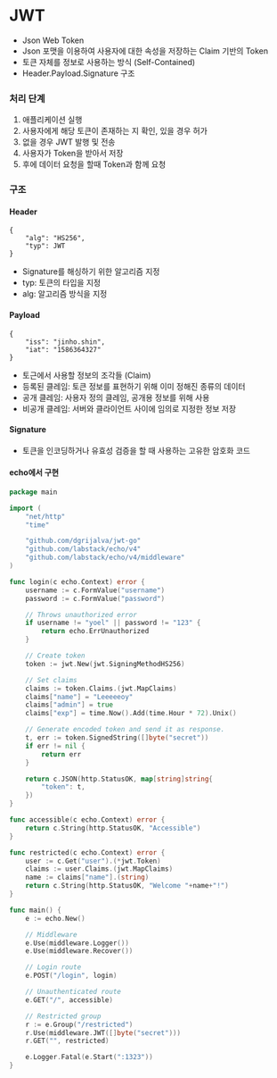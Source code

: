 # JWT

- Json Web Token
- Json 포맷을 이용하여 사용자에 대한 속성을 저장하는 Claim 기반의 Token
- 토큰 자체를 정보로 사용하는 방식 (Self-Contained)
- Header.Payload.Signature 구조

### 처리 단계

1. 애플리케이션 실행
2. 사용자에게 해당 토큰이 존재하는 지 확인, 있을 경우 허가
3. 없을 경우 JWT 발행 및 전송
4. 사용자가 Token을 받아서 저장
5. 후에 데이터 요청을 할때 Token과 함께 요청

### 구조

#### Header

```
{
    "alg": "HS256",
    "typ": JWT
}
```

- Signature를 해싱하기 위한 알고리즘 지정
- typ: 토큰의 타입을 지정
- alg: 알고리즘 방식을 지정

#### Payload

```
{
    "iss": "jinho.shin",
    "iat": "1586364327"
}
```

- 토근에서 사용할 정보의 조각들 (Claim)
- 등록된 클레임: 토큰 정보를 표현하기 위해 이미 정해진 종류의 데이터
- 공개 클레임: 사용자 정의 클레임, 공개용 정보를 위해 사용
- 비공개 클레임: 서버와 클라이언트 사이에 임의로 지정한 정보 저장

#### Signature

- 토큰을 인코딩하거나 유효성 검증을 할 때 사용하는 고유한 암호화 코드

#### echo에서 구현

```go
package main

import (
	"net/http"
	"time"

	"github.com/dgrijalva/jwt-go"
	"github.com/labstack/echo/v4"
	"github.com/labstack/echo/v4/middleware"
)

func login(c echo.Context) error {
	username := c.FormValue("username")
	password := c.FormValue("password")

	// Throws unauthorized error
	if username != "yoel" || password != "123" {
		return echo.ErrUnauthorized
	}

	// Create token
	token := jwt.New(jwt.SigningMethodHS256)

	// Set claims
	claims := token.Claims.(jwt.MapClaims)
	claims["name"] = "Leeeeeoy"
	claims["admin"] = true
	claims["exp"] = time.Now().Add(time.Hour * 72).Unix()

	// Generate encoded token and send it as response.
	t, err := token.SignedString([]byte("secret"))
	if err != nil {
		return err
	}

	return c.JSON(http.StatusOK, map[string]string{
		"token": t,
	})
}

func accessible(c echo.Context) error {
	return c.String(http.StatusOK, "Accessible")
}

func restricted(c echo.Context) error {
	user := c.Get("user").(*jwt.Token)
	claims := user.Claims.(jwt.MapClaims)
	name := claims["name"].(string)
	return c.String(http.StatusOK, "Welcome "+name+"!")
}

func main() {
	e := echo.New()

	// Middleware
	e.Use(middleware.Logger())
	e.Use(middleware.Recover())

	// Login route
	e.POST("/login", login)

	// Unauthenticated route
	e.GET("/", accessible)

	// Restricted group
	r := e.Group("/restricted")
	r.Use(middleware.JWT([]byte("secret")))
	r.GET("", restricted)

	e.Logger.Fatal(e.Start(":1323"))
}
```
